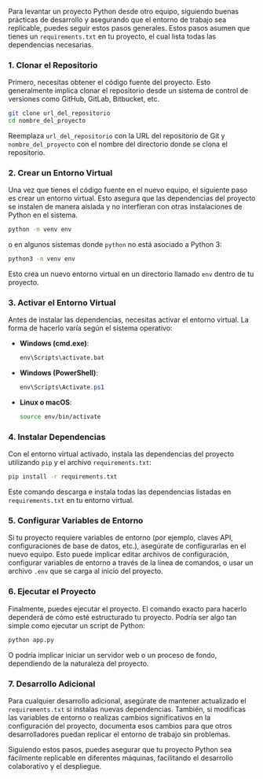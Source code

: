 Para levantar un proyecto Python desde otro equipo, siguiendo buenas prácticas de desarrollo y asegurando que el entorno de trabajo sea replicable, puedes seguir estos pasos generales. Estos pasos asumen que tienes un `requirements.txt` en tu proyecto, el cual lista todas las dependencias necesarias.

### 1. Clonar el Repositorio

Primero, necesitas obtener el código fuente del proyecto. Esto generalmente implica clonar el repositorio desde un sistema de control de versiones como GitHub, GitLab, Bitbucket, etc.

```bash
git clone url_del_repositorio
cd nombre_del_proyecto
```

Reemplaza `url_del_repositorio` con la URL del repositorio de Git y `nombre_del_proyecto` con el nombre del directorio donde se clona el repositorio.

### 2. Crear un Entorno Virtual

Una vez que tienes el código fuente en el nuevo equipo, el siguiente paso es crear un entorno virtual. Esto asegura que las dependencias del proyecto se instalen de manera aislada y no interfieran con otras instalaciones de Python en el sistema.

```bash
python -m venv env
```

o en algunos sistemas donde `python` no está asociado a Python 3:

```bash
python3 -m venv env
```

Esto crea un nuevo entorno virtual en un directorio llamado `env` dentro de tu proyecto.

### 3. Activar el Entorno Virtual

Antes de instalar las dependencias, necesitas activar el entorno virtual. La forma de hacerlo varía según el sistema operativo:

- **Windows (cmd.exe)**:
  ```cmd
  env\Scripts\activate.bat
  ```
- **Windows (PowerShell)**:
  ```powershell
  env\Scripts\Activate.ps1
  ```
- **Linux o macOS**:
  ```bash
  source env/bin/activate
  ```

### 4. Instalar Dependencias

Con el entorno virtual activado, instala las dependencias del proyecto utilizando `pip` y el archivo `requirements.txt`:

```bash
pip install -r requirements.txt
```

Este comando descarga e instala todas las dependencias listadas en `requirements.txt` en tu entorno virtual.

### 5. Configurar Variables de Entorno

Si tu proyecto requiere variables de entorno (por ejemplo, claves API, configuraciones de base de datos, etc.), asegúrate de configurarlas en el nuevo equipo. Esto puede implicar editar archivos de configuración, configurar variables de entorno a través de la línea de comandos, o usar un archivo `.env` que se carga al inicio del proyecto.

### 6. Ejecutar el Proyecto

Finalmente, puedes ejecutar el proyecto. El comando exacto para hacerlo dependerá de cómo esté estructurado tu proyecto. Podría ser algo tan simple como ejecutar un script de Python:

```bash
python app.py
```

O podría implicar iniciar un servidor web o un proceso de fondo, dependiendo de la naturaleza del proyecto.

### 7. Desarrollo Adicional

Para cualquier desarrollo adicional, asegúrate de mantener actualizado el `requirements.txt` si instalas nuevas dependencias. También, si modificas las variables de entorno o realizas cambios significativos en la configuración del proyecto, documenta esos cambios para que otros desarrolladores puedan replicar el entorno de trabajo sin problemas.

Siguiendo estos pasos, puedes asegurar que tu proyecto Python sea fácilmente replicable en diferentes máquinas, facilitando el desarrollo colaborativo y el despliegue.
